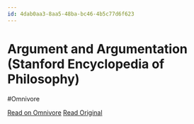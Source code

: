 ```yaml
---
id: 4dab0aa3-8aa5-48ba-bc46-4b5c77d6f623
---
```


# Argument and Argumentation (Stanford Encyclopedia of Philosophy)
#Omnivore

[Read on Omnivore](https://omnivore.app/me/argument-and-argumentation-stanford-encyclopedia-of-philosophy-18d5b537f20)
[Read Original](https://plato.stanford.edu/entries/argument/)

